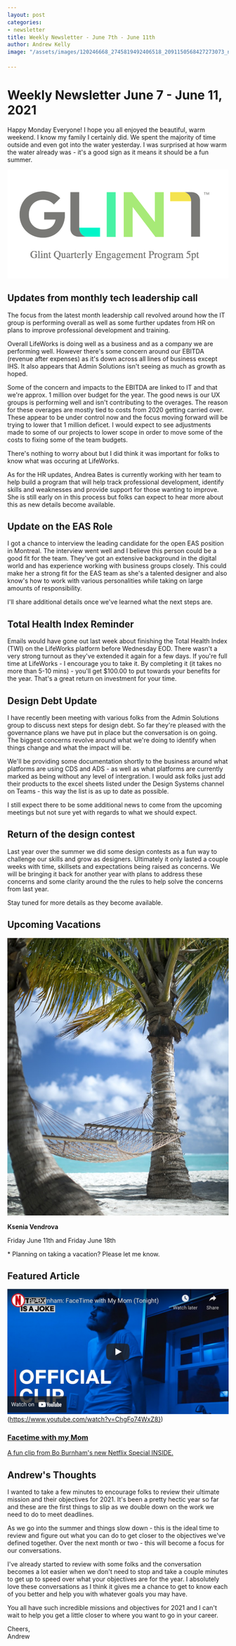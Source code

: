 ```yaml
---
layout: post
categories:
- newsletter
title: Weekly Newsletter - June 7th - June 11th
author: Andrew Kelly
image: "/assets/images/120246668_2745819492406518_2091150568427273073_n.jpg"

---
```

# **Weekly Newsletter June 7 - June 11, 2021**

Happy Monday Everyone! I hope you all enjoyed the beautiful, warm weekend. I know my family I certainly did. We spent the majority of time outside and even got into the water yesterday. I was surprised at how warm the water already was - it's a good sign as it means it should be a fun summer.

![](/assets/images/glint-preview.png)

##  Updates from monthly tech leadership call 

The focus from the latest month leadership call revolved around how the IT group is performing overall as well as some further updates from HR on plans to improve professional development and training.

Overall LifeWorks is doing well as a business and as a company we are performing well. However there's some concern around our EBITDA (revenue after expenses) as it's down across all lines of business except IHS. It also appears that Admin Solutions isn't seeing as much as growth as hoped. 

Some of the concern and impacts to the EBITDA are linked to IT and that we're approx. 1 million over budget for the year. The good news is our UX groups is performing well and isn't contributing to the overages. The reason for these overages are mostly tied to costs from 2020 getting carried over. These appear to be under control now and the focus moving forward will be trying to lower that 1 million deficet. I would expect to see adjustments made to some of our projects to lower scope in order to move some of the costs to fixing some of the team budgets.

There's nothing to worry about but I did think it was important for folks to know what was occuring at LifeWorks. 

As for the HR updates, Andrea Bates is currently working with her team to help build a program that will help track professional development, identify skills and weaknesses and provide support for those wanting to improve. She is still early on in this process but folks can expect to hear more about this as new details become available.


## Update on the EAS Role 

I got a chance to interview the leading candidate for the open EAS position in Montreal. The interview went well and I believe this person could be a good fit for the team. They've got an extensive background in the digital world and has experience working with business groups closely. This could make her a strong fit for the EAS team as she's a talented designer and also know's how to work with various personalities while taking on large amounts of responsibility.

I'll share additional details once we've learned what the next steps are.

## Total Health Index Reminder  

Emails would have gone out last week about finishing the Total Health Index (TWI) on the LifeWorks platform before Wednesday EOD. There wasn't a very strong turnout as they've extended it again for a few days. If you're full time at LifeWorks - I encourage you to take it. By completing it (it takes no more than 5-10 mins) - you'll get $100.00 to put towards your benefits for the year. That's a great return on investment for your time.

## Design Debt Update 

I have recently been meeting with various folks from the Admin Solutions group to discuss next steps for design debt. So far they're pleased with the governance plans we have put in place but the conversation is on going. The biggest concerns revolve around what we're doing to identify when things change and what the impact will be.

We'll be providing some documentation shortly to the business around what platforms are using CDS and ADS - as well as what platforms are currently marked as being without any level of intergration. I would ask folks just add their products to the excel sheets listed under the Design Systems channel on Teams - this way the list is as up to date as possible.

I still expect there to be some additional news to come from the upcoming meetings but not sure yet with regards to what we should expect.

### 

## Return of the design contest

Last year over the summer we did some design contests as a fun way to challenge our skills and grow as designers. Ultimately it only lasted a couple weeks with time, skillsets and expectations being raised as concerns. We will be bringing it back for another year with plans to address these concerns and some clarity around the the rules to help solve the concerns from last year.

Stay tuned for more details as they become available.

## 

## **Upcoming Vacations**

![](/assets/images/photo-1527179528411-4219e0714bcc.jpeg)

**Ksenia Vendrova**

Friday June 11th and Friday June 18th

\* Planning on taking a vacation? Please let me know.

## 

## Featured Article

![](/assets/images/youtube-clip-facetime-with-mom.png)(https://www.youtube.com/watch?v=ChgFo74WxZ8})

### [Facetime with my Mom](https://www.youtube.com/watch?v=ChgFo74WxZ8})

[A fun clip from Bo Burnham's new Netflix Special INSIDE. ](https://www.youtube.com/watch?v=ChgFo74WxZ8})

## Andrew's Thoughts

I wanted to take a few minutes to encourage folks to review their ultimate mission and their objectives for 2021. It's been a pretty hectic year so far and these are the first things to slip as we double down on the work we need to do to meet deadlines.

As we go into the summer and things slow down - this is the ideal time to review and figure out what you can do to get closer to the objectives we've defined together. Over the next month or two - this will become a focus for our conversations.

I've already started to review with some folks and the conversation becomes a lot easier when we don't need to stop and take a couple minutes to get up to speed over what your objectives are for the year. I absolutely love these conversations as I think it gives me a chance to get to know each of you better and help you with whatever goals you may have.

You all have such incredible missions and objectives for 2021 and I can't wait to help you get a little closer to where you want to go in your career.

Cheers,  
Andrew